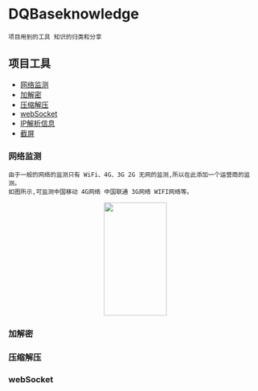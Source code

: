 # DQBaseknowledge 
    
    项目用到的工具 知识的归类和分享

## 项目工具

- [网络监测](#NetworkTool)
- [加解密](#Decryption)
- [压缩解压](#Compression)
- [webSocket](#webSocket)
- [IP解析信息](#IPInfo)
- [截屏](#Screenshots)


### 网络监测

    由于一般的网络的监测只有 WiFi、4G、3G 2G 无网的监测,所以在此添加一个运营商的监测。
    如图所示,可监测中国移动 4G网络 中国联通 3G网络 WIFI网络等。
<div align=center><img width="125" height="225" src="https://pan.baidu.com/s/1YmZrPL1eecalNk6UiezhmQ"/></div>

### 加解密



### 压缩解压


### webSocket 
